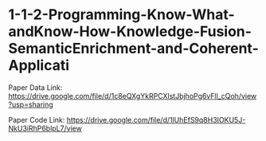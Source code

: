 # 1-1-2-Programming-Know-What-andKnow-How-Knowledge-Fusion-SemanticEnrichment-and-Coherent-Applicati
Paper Data Link:
https://drive.google.com/file/d/1c8eQXgYkRPCXlstJbjhoPg6vFll_cQoh/view?usp=sharing

Paper Code Link:
https://drive.google.com/file/d/1lUhEfS9q8H3IOKU5J-NkU3iRhP6blpL7/view
